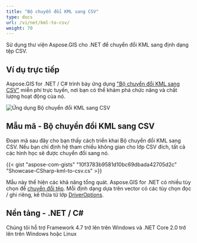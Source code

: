 ```yaml
---
title: "Bộ chuyển đổi KML sang CSV"
type: docs
url: /vi/net/kml-to-csv/
weight: 70
---
```


Sử dụng thư viện Aspose.GIS cho .NET để chuyển đổi KML sang định dạng tệp CSV.

## **Ví dụ trực tiếp**

Aspose.GIS for .NET / C# trình bày ứng dụng ["Bộ chuyển đổi KML sang CSV"](https://products.aspose.app/gis/conversion/kml-to-csv) miễn phí trực tuyến, nơi bạn có thể khám phá chức năng và chất lượng hoạt động của nó.

![Ứng dụng Bộ chuyển đổi KML sang CSV](conversion.png)

## **Mẫu mã - Bộ chuyển đổi KML sang CSV**

Đoạn mã sau đây cho bạn thấy cách triển khai Bộ chuyển đổi KML sang CSV. Nếu bạn chỉ định hệ tham chiếu không gian cho lớp CSV đích, tất cả các hình học sẽ được chuyển đổi sang nó. 

{{< gist "aspose-com-gists" "10f3783b9581d10bc69dbada42705d2c" "Showcase-CSharp-kml-to-csv.cs" >}}

Mẫu này thể hiện các khả năng tổng quát. Aspose.GIS for .NET có nhiều tùy chọn để [chuyển đổi tệp](https://docs.aspose.com/gis/net/vector-layers/). Mỗi định dạng dựa trên vector có các tùy chọn đọc / ghi riêng, kế thừa từ lớp [DriverOptions](https://reference.aspose.com/gis/net/aspose.gis/driveroptions).

## **Nền tảng - .NET / C#**

Chúng tôi hỗ trợ Framework 4.7 trở lên trên Windows và .NET Core 2.0 trở lên trên Windows hoặc Linux
